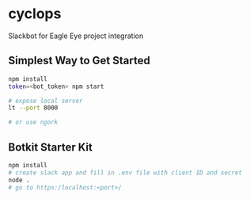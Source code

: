 # cyclops

Slackbot for Eagle Eye project integration

## Simplest Way to Get Started

```bash
npm install
token=<bot_token> npm start

# expose local server
lt --port 8000

# or use ngork
```

## Botkit Starter Kit

```bash
npm install
# create slack app and fill in .env file with client ID and secret
node .
# go to https:/localhost:<port>/
```